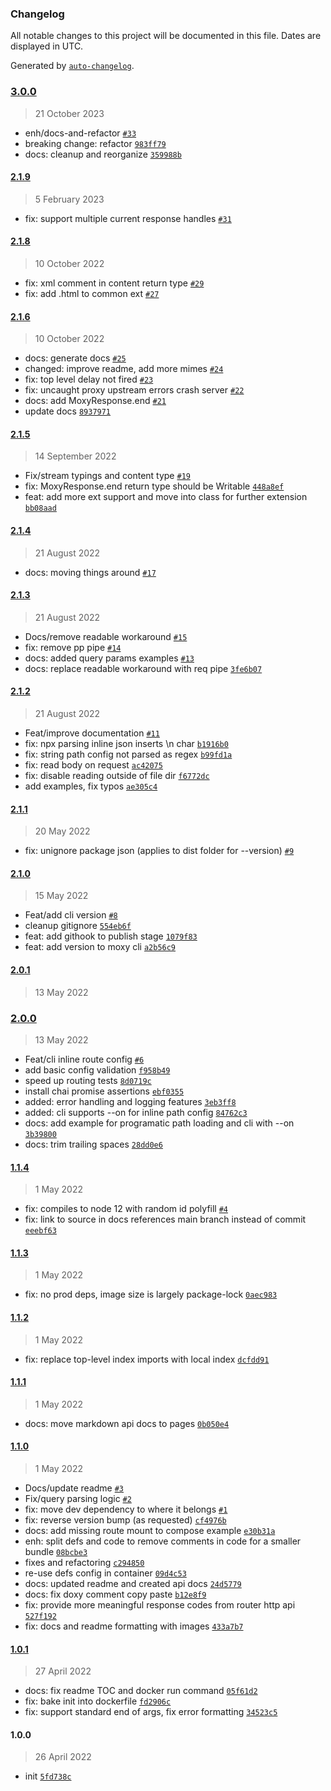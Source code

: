 ### Changelog

All notable changes to this project will be documented in this file. Dates are displayed in UTC.

Generated by [`auto-changelog`](https://github.com/CookPete/auto-changelog).

### [3.0.0](https://github.com/acrontum/moxy/compare/2.1.9...3.0.0)

> 21 October 2023

- enh/docs-and-refactor [`#33`](https://github.com/acrontum/moxy/pull/33)
- breaking change: refactor [`983ff79`](https://github.com/acrontum/moxy/commit/983ff79ecd671310934c2c2e7b9abd73742c3558)
- docs: cleanup and reorganize [`359988b`](https://github.com/acrontum/moxy/commit/359988bc9ef6e4dcc1b7143c7fc1f249c4b7b2a0)

#### [2.1.9](https://github.com/acrontum/moxy/compare/2.1.8...2.1.9)

> 5 February 2023

- fix: support multiple current response handles [`#31`](https://github.com/acrontum/moxy/pull/31)

#### [2.1.8](https://github.com/acrontum/moxy/compare/2.1.6...2.1.8)

> 10 October 2022

- fix: xml comment in content return type [`#29`](https://github.com/acrontum/moxy/pull/29)
- fix: add .html to common ext [`#27`](https://github.com/acrontum/moxy/pull/27)

#### [2.1.6](https://github.com/acrontum/moxy/compare/2.1.5...2.1.6)

> 10 October 2022

- docs: generate docs [`#25`](https://github.com/acrontum/moxy/pull/25)
- changed: improve readme, add more mimes [`#24`](https://github.com/acrontum/moxy/pull/24)
- fix: top level delay not fired [`#23`](https://github.com/acrontum/moxy/pull/23)
- fix: uncaught proxy upstream errors crash server [`#22`](https://github.com/acrontum/moxy/pull/22)
- docs: add MoxyResponse.end [`#21`](https://github.com/acrontum/moxy/pull/21)
- update docs [`8937971`](https://github.com/acrontum/moxy/commit/8937971b62754810488194f93304d20028a801d4)

#### [2.1.5](https://github.com/acrontum/moxy/compare/2.1.4...2.1.5)

> 14 September 2022

- Fix/stream typings and content type [`#19`](https://github.com/acrontum/moxy/pull/19)
- fix: MoxyResponse.end return type should be Writable [`448a8ef`](https://github.com/acrontum/moxy/commit/448a8ef0baca4430711ac24287fd4125ef161b02)
- feat: add more ext support and move into class for further extension [`bb08aad`](https://github.com/acrontum/moxy/commit/bb08aad1dbc854ea952cd7d5bfffbb1cef9f9a61)

#### [2.1.4](https://github.com/acrontum/moxy/compare/2.1.3...2.1.4)

> 21 August 2022

- docs: moving things around [`#17`](https://github.com/acrontum/moxy/pull/17)

#### [2.1.3](https://github.com/acrontum/moxy/compare/2.1.2...2.1.3)

> 21 August 2022

- Docs/remove readable workaround [`#15`](https://github.com/acrontum/moxy/pull/15)
- fix: remove pp pipe [`#14`](https://github.com/acrontum/moxy/pull/14)
- docs: added query params examples [`#13`](https://github.com/acrontum/moxy/pull/13)
- docs: replace readable workaround with req pipe [`3fe6b07`](https://github.com/acrontum/moxy/commit/3fe6b07cb9b10c125f617ce7d424973f1e02eeb4)

#### [2.1.2](https://github.com/acrontum/moxy/compare/2.1.1...2.1.2)

> 21 August 2022

- Feat/improve documentation [`#11`](https://github.com/acrontum/moxy/pull/11)
- fix: npx parsing inline json inserts \n char [`b1916b0`](https://github.com/acrontum/moxy/commit/b1916b04fb5d326c863ee86f5a683a38701c840a)
- fix: string path config not parsed as regex [`b99fd1a`](https://github.com/acrontum/moxy/commit/b99fd1ad73ce9a1a542fb7069449d15e053516be)
- fix: read body on request [`ac42075`](https://github.com/acrontum/moxy/commit/ac42075296bf0e5162a1d7cffd68fb569da3c0f7)
- fix: disable reading outside of file dir [`f6772dc`](https://github.com/acrontum/moxy/commit/f6772dc54be6e6976bb4d998d57d517aa6273c07)
- add examples, fix typos [`ae305c4`](https://github.com/acrontum/moxy/commit/ae305c4a5859ccc77666701a68511c4baa502a9d)

#### [2.1.1](https://github.com/acrontum/moxy/compare/2.1.0...2.1.1)

> 20 May 2022

- fix: unignore package json (applies to dist folder for --version) [`#9`](https://github.com/acrontum/moxy/pull/9)

#### [2.1.0](https://github.com/acrontum/moxy/compare/2.0.1...2.1.0)

> 15 May 2022

- Feat/add cli version [`#8`](https://github.com/acrontum/moxy/pull/8)
- cleanup gitignore [`554eb6f`](https://github.com/acrontum/moxy/commit/554eb6fa990bdc7be3e80db6638500ec6f544c2a)
- feat: add githook to publish stage [`1079f83`](https://github.com/acrontum/moxy/commit/1079f83baec038e381644c53fbb3599d89c110f1)
- feat: add version to moxy cli [`a2b56c9`](https://github.com/acrontum/moxy/commit/a2b56c91cb3af6e8e4e5453b70d15ac06364c23a)

#### [2.0.1](https://github.com/acrontum/moxy/compare/2.0.0...2.0.1)

> 13 May 2022

### [2.0.0](https://github.com/acrontum/moxy/compare/1.1.4...2.0.0)

> 13 May 2022

- Feat/cli inline route config [`#6`](https://github.com/acrontum/moxy/pull/6)
- add basic config validation [`f958b49`](https://github.com/acrontum/moxy/commit/f958b495bea14b58531b4299c7869cba2babbf97)
- speed up routing tests [`8d0719c`](https://github.com/acrontum/moxy/commit/8d0719c0920442d807247a1421fbc88238c51c7b)
- install chai promise assertions [`ebf0355`](https://github.com/acrontum/moxy/commit/ebf035521bf0ff555f9d13fbeb8bf7a384af3aec)
- added: error handling and logging features [`3eb3ff8`](https://github.com/acrontum/moxy/commit/3eb3ff8cb4ae004f4e76f0ae84181a39cd10ba08)
- added: cli supports --on for inline path config [`84762c3`](https://github.com/acrontum/moxy/commit/84762c3731b83754a4e3e4dc857b2c2507700f20)
- docs: add example for programatic path loading and cli with --on [`3b39800`](https://github.com/acrontum/moxy/commit/3b3980022d27cdac15fe97c690ee7cf60b463bf6)
- docs: trim trailing spaces [`28dd0e6`](https://github.com/acrontum/moxy/commit/28dd0e6268d5f4a5db899f1875dda19208cf4926)

#### [1.1.4](https://github.com/acrontum/moxy/compare/1.1.3...1.1.4)

> 1 May 2022

- fix: compiles to node 12 with random id polyfill [`#4`](https://github.com/acrontum/moxy/pull/4)
- fix: link to source in docs references main branch instead of commit [`eeebf63`](https://github.com/acrontum/moxy/commit/eeebf63831e5be9b339b7dfd10d41a54ddcbbf64)

#### [1.1.3](https://github.com/acrontum/moxy/compare/1.1.2...1.1.3)

> 1 May 2022

- fix: no prod deps, image size is largely package-lock [`0aec983`](https://github.com/acrontum/moxy/commit/0aec983409fe0b0630a7152d13405fc8203a0035)

#### [1.1.2](https://github.com/acrontum/moxy/compare/1.1.1...1.1.2)

> 1 May 2022

- fix: replace top-level index imports with local index [`dcfdd91`](https://github.com/acrontum/moxy/commit/dcfdd91e5641f11bfbb7663402c7154853eb3daf)

#### [1.1.1](https://github.com/acrontum/moxy/compare/1.1.0...1.1.1)

> 1 May 2022

- docs: move markdown api docs to pages [`0b050e4`](https://github.com/acrontum/moxy/commit/0b050e48cbfdde729d2601e1bd50430f1006115b)

#### [1.1.0](https://github.com/acrontum/moxy/compare/1.0.1...1.1.0)

> 1 May 2022

- Docs/update readme [`#3`](https://github.com/acrontum/moxy/pull/3)
- Fix/query parsing logic [`#2`](https://github.com/acrontum/moxy/pull/2)
- fix: move dev dependency to where it belongs [`#1`](https://github.com/acrontum/moxy/pull/1)
- fix: reverse version bump (as requested) [`cf4976b`](https://github.com/acrontum/moxy/commit/cf4976b05168e172f8d6efbfb3f820096f6e6fc7)
- docs: add missing route mount to compose example [`e30b31a`](https://github.com/acrontum/moxy/commit/e30b31ab4c542a9b5f1c7694d972db0ae685e6d6)
- enh: split defs and code to remove comments in code for a smaller bundle [`08bcbe3`](https://github.com/acrontum/moxy/commit/08bcbe3358b2368f057d1026b59c30b60a0c5421)
- fixes and refactoring [`c294850`](https://github.com/acrontum/moxy/commit/c2948502463718c0e00485f814d4aba20e7bd9f6)
- re-use defs config in container [`09d4c53`](https://github.com/acrontum/moxy/commit/09d4c532230f6ddb12bc1f3fed3fdd28b75c9cb8)
- docs: updated readme and created api docs [`24d5779`](https://github.com/acrontum/moxy/commit/24d57790e548fd8943d9ccb3299de88cad4fd9b8)
- docs: fix doxy comment copy paste [`b12e8f9`](https://github.com/acrontum/moxy/commit/b12e8f9aa8f7fda8370d7ebfc96ebdc738352351)
- fix: provide more meaningful response codes from router http api [`527f192`](https://github.com/acrontum/moxy/commit/527f1928390c78b4c75f7dd6ae91d10eebc1d363)
- fix: docs and readme formatting with images [`433a7b7`](https://github.com/acrontum/moxy/commit/433a7b74fb1138ac99832cf282153a2fd33fb45d)

#### [1.0.1](https://github.com/acrontum/moxy/compare/1.0.0...1.0.1)

> 27 April 2022

- docs: fix readme TOC and docker run command [`05f61d2`](https://github.com/acrontum/moxy/commit/05f61d20d57334714a2ba172022141938c64b172)
- fix: bake init into dockerfile [`fd2906c`](https://github.com/acrontum/moxy/commit/fd2906c55fefb406fdd226cdc739063efec27686)
- fix: support standard end of args, fix error formatting [`34523c5`](https://github.com/acrontum/moxy/commit/34523c588f2dfdc3f30bf77e7285a2628fdaf019)

#### 1.0.0

> 26 April 2022

- init [`5fd738c`](https://github.com/acrontum/moxy/commit/5fd738ca3a0160eda3e8202d95e5ba667e3c86ff)
